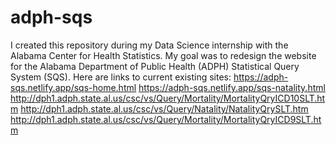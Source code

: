 # adph-sqs
I created this repository during my Data Science internship with the Alabama Center for Health Statistics.
My goal was to redesign the website for the Alabama Department of Public Health (ADPH) Statistical Query System (SQS).
Here are links to current existing sites:
https://adph-sqs.netlify.app/sqs-home.html
https://adph-sqs.netlify.app/sqs-natality.html
http://dph1.adph.state.al.us/csc/vs/Query/Mortality/MortalityQryICD10SLT.htm
http://dph1.adph.state.al.us/csc/vs/Query/Natality/NatalityQrySLT.htm
http://dph1.adph.state.al.us/csc/vs/Query/Mortality/MortalityQryICD9SLT.htm
